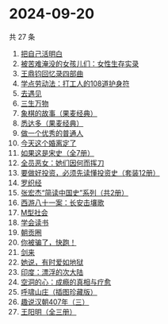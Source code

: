 # 2024-09-20

共 27 条

<!-- BEGIN WEREAD -->
<!-- 最后更新时间 2024-09-20 16:01:06 +0800 -->
1. [把自己活明白](https://weread.qq.com/web/bookDetail/02032cd0813ab9352g015dd4)
1. [被苦难淹没的女孩儿们：女性生存实录](https://weread.qq.com/web/bookDetail/96132f30813ab9352g017836)
1. [王鼎钧回忆录四部曲](https://weread.qq.com/web/bookDetail/e2932a405df377e29668fff)
1. [学点劳动法：打工人的108道护身符](https://weread.qq.com/web/bookDetail/bb332b10813ab9154g01805e)
1. [去遇见](https://weread.qq.com/web/bookDetail/a3d32170813ab907fg0154f3)
1. [三生万物](https://weread.qq.com/web/bookDetail/48432b50813ab9339g013f3f)
1. [象棋的故事（果麦经典）](https://weread.qq.com/web/bookDetail/df532860813ab8dcbg0128a9)
1. [悉达多（果麦经典）](https://weread.qq.com/web/bookDetail/3a832f705d0d1f3a8ec72ff)
1. [做一个优秀的普通人](https://weread.qq.com/web/bookDetail/9eb32f30813ab8721g01266a)
1. [今天这个婚离定了](https://weread.qq.com/web/bookDetail/28b32630813ab9349g013331)
1. [如果这是宋史（全7册）](https://weread.qq.com/web/bookDetail/6d5322a0813ab926cg01980e)
1. [全员恶女：她们因何而挥刀](https://weread.qq.com/web/bookDetail/60b32170813ab9330g0171f9)
1. [要做好投资，必须先读懂投资史（套装12册）](https://weread.qq.com/web/bookDetail/eec32e60813ab77fbg0114bc)
1. [罗织经](https://weread.qq.com/web/bookDetail/9ff32890813ab9091g015174)
1. [张宏杰“简读中国史”系列（共2册）](https://weread.qq.com/web/bookDetail/64c327a072182d2f64c66c0)
1. [西游八十一案：长安击壤歌](https://weread.qq.com/web/bookDetail/564329b0813ab930bg0181e6)
1. [M型社会](https://weread.qq.com/web/bookDetail/f313231072744bcaf3154c2)
1. [学会读书](https://weread.qq.com/web/bookDetail/b8632dd0721caa6fb868569)
1. [朝贡圈](https://weread.qq.com/web/bookDetail/ed7320c0813ab92beg014259)
1. [你被骗了，快跑！](https://weread.qq.com/web/bookDetail/d3e320b0813ab926bg0166ea)
1. [剑来](https://weread.qq.com/web/bookDetail/8e5326b07153adcf8e53d42)
1. [她说，有时爱如地狱](https://weread.qq.com/web/bookDetail/6d532430813ab9224g014b88)
1. [印度：漂浮的次大陆](https://weread.qq.com/web/bookDetail/656326a0813ab8fc2g0131b7)
1. [空洞的心：成瘾的真相与疗愈](https://weread.qq.com/web/bookDetail/7fc32530813ab829fg011885)
1. [呼啸山庄（插图珍藏版）](https://weread.qq.com/web/bookDetail/1ac32fb0813ab7ee4g019746)
1. [趣说汉朝407年（三）](https://weread.qq.com/web/bookDetail/89932510813ab91e9g019313)
1. [王阳明（全三册）](https://weread.qq.com/web/bookDetail/4a832c707245a6fb4a82c21)
<!-- END WEREAD -->